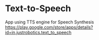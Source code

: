 # Text-to-Speech
App using TTS engine for Speech Synthesis
https://play.google.com/store/apps/details?id=in.justrobotics.text_to_speech
